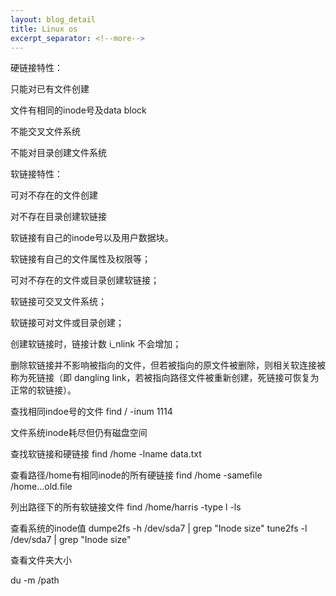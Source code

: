```yaml
---
layout: blog_detail
title: Linux os
excerpt_separator: <!--more-->
---
```

硬链接特性：

只能对已有文件创建

文件有相同的inode号及data block

不能交叉文件系统

不能对目录创建文件系统

软链接特性：

可对不存在的文件创建

对不存在目录创建软链接

<!--more-->

软链接有自己的inode号以及用户数据块。

软链接有自己的文件属性及权限等；

可对不存在的文件或目录创建软链接；

软链接可交叉文件系统；

软链接可对文件或目录创建；

创建软链接时，链接计数 i_nlink 不会增加；

删除软链接并不影响被指向的文件，但若被指向的原文件被删除，则相关软连接被称为死链接（即 dangling link，若被指向路径文件被重新创建，死链接可恢复为正常的软链接）。


查找相同indoe号的文件
find / -inum 1114

文件系统inode耗尽但仍有磁盘空间

查找软链接和硬链接
find /home -lname data.txt

查看路径/home有相同inode的所有硬链接
find /home -samefile /home...old.file

列出路径下的所有软链接文件
find /home/harris -type l -ls

查看系统的inode值
dumpe2fs -h /dev/sda7 | grep "Inode size"
tune2fs -l /dev/sda7 | grep "Inode size"

查看文件夹大小

du -m /path
